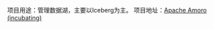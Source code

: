 项目用途：管理数据湖，主要以Iceberg为主。
项目地址：[Apache Amoro (incubating)](https://github.com/apache/incubator-amoro)
